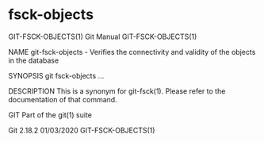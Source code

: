  # fsck-objects 
GIT-FSCK-OBJECTS(1)                                                                               Git Manual                                                                              GIT-FSCK-OBJECTS(1)

NAME
       git-fsck-objects - Verifies the connectivity and validity of the objects in the database

SYNOPSIS
       git fsck-objects ...

DESCRIPTION
       This is a synonym for git-fsck(1). Please refer to the documentation of that command.

GIT
       Part of the git(1) suite

Git 2.18.2                                                                                        01/03/2020                                                                              GIT-FSCK-OBJECTS(1)
